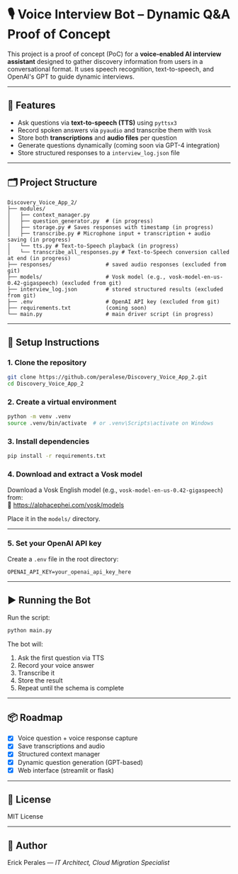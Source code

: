 # 🎙️ Voice Interview Bot – Dynamic Q&A Proof of Concept

This project is a proof of concept (PoC) for a **voice-enabled AI interview assistant** designed to gather discovery information from users in a conversational format. It uses speech recognition, text-to-speech, and OpenAI's GPT to guide dynamic interviews.

---

## 🔧 Features

- Ask questions via **text-to-speech (TTS)** using `pyttsx3`
- Record spoken answers via `pyaudio` and transcribe them with `Vosk`
- Store both **transcriptions** and **audio files** per question
- Generate questions dynamically (coming soon via GPT-4 integration)
- Store structured responses to a `interview_log.json` file

---

## 🗂️ Project Structure

```
Discovery_Voice_App_2/
├── modules/
│   ├── context_manager.py
│   ├── question_generator.py  # (in progress)
│   ├── storage.py # Saves responses with timestamp (in progress)
│   ├── transcribe.py # Microphone input + transcription + audio saving (in progress)
│   └── tts.py # Text-to-Speech playback (in progress)
│   └── transcribe_all_responses.py # Text-to-Speech conversion called at end (in progress)
├── responses/                 # saved audio responses (excluded from git)
├── models/                    # Vosk model (e.g., vosk-model-en-us-0.42-gigaspeech) (excluded from git)
├── interview_log.json         # stored structured results (excluded from git)
├── .env                       # OpenAI API key (excluded from git)
├── requirements.txt           (coming soon) 
└── main.py                    # main driver script (in progress)
```

---

## 🚀 Setup Instructions

### 1. Clone the repository

```bash
git clone https://github.com/peralese/Discovery_Voice_App_2.git
cd Discovery_Voice_App_2
```

### 2. Create a virtual environment

```bash
python -m venv .venv
source .venv/bin/activate  # or .venv\Scripts\activate on Windows
```

### 3. Install dependencies

```bash
pip install -r requirements.txt
```

### 4. Download and extract a Vosk model

Download a Vosk English model (e.g., `vosk-model-en-us-0.42-gigaspeech`) from:  
🔗 https://alphacephei.com/vosk/models

Place it in the `models/` directory.

---

### 5. Set your OpenAI API key

Create a `.env` file in the root directory:

```env
OPENAI_API_KEY=your_openai_api_key_here
```

---

## ▶️ Running the Bot

Run the script:

```bash
python main.py
```

The bot will:
1. Ask the first question via TTS
2. Record your voice answer
3. Transcribe it
4. Store the result
5. Repeat until the schema is complete

---

## 📦 Roadmap

- [x] Voice question + voice response capture
- [x] Save transcriptions and audio
- [x] Structured context manager
- [x] Dynamic question generation (GPT-based)
- [x] Web interface (streamlit or flask)

---

## 📄 License

MIT License

---

## 👤 Author

Erick Perales — *IT Architect, Cloud Migration Specialist*
